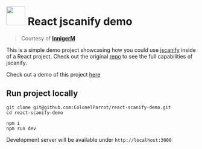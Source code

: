 # <img src="https://github.com/ColonelParrot/react-scanify-demo/assets/65585002/0e94168e-1447-43fa-8c39-4e0538cf029d" height="50"/> React jscanify demo

> Courtesy of [**InnigerM**](https://github.com/InnigerM)

This is a simple demo project showcasing how you could use [jscanify](https://github.com/ColonelParrot/jscanify) inside of a React project. Check out the original [repo](https://github.com/ColonelParrot/jscanify) to see the full capabilities of jscanify.

Check out a demo of this project [here](https://codesandbox.io/p/github/ColonelParrot/react-scanify-demo/master?file=/src/App.jsx)

## Run project locally

```
git clone git@github.com:ColonelParrot/react-scanify-demo.git
cd react-scanify-demo

npm i
npm run dev
```

Development server will be available under `http://localhost:3000`
